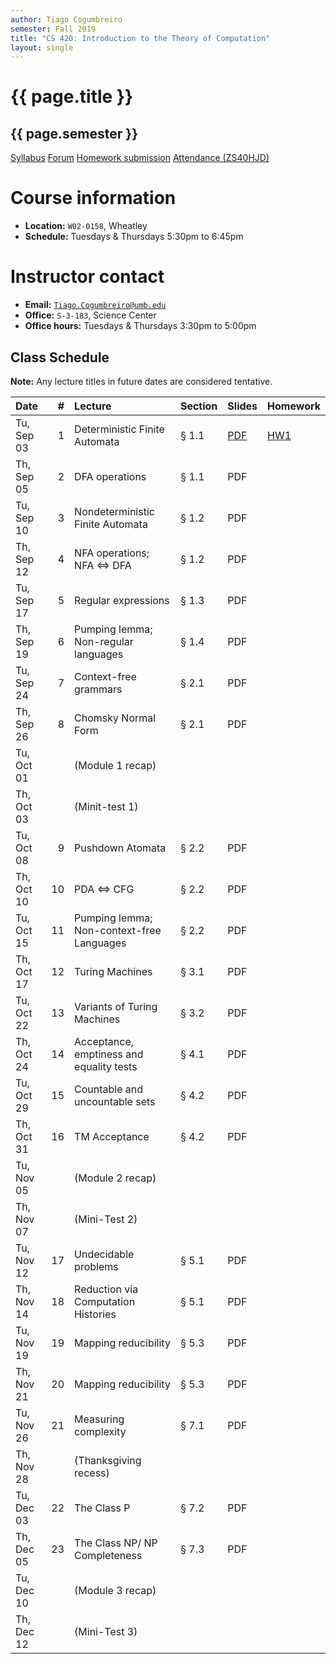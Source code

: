 ```yaml
---
author: Tiago Cogumbreiro
semester: Fall 2019
title: "CS 420: Introduction to the Theory of Computation"
layout: single
---
```


# {{ page.title }}
## {{ page.semester }}

<div class="buttons is-centered">
<a class="button is-large is-link" href="syllabus.pdf">Syllabus</a>
<a class="button is-large is-link" href="https://piazza.com/umb/fall2019/cs420/home">Forum</a>
<a class="button is-large is-link" href="https://umb.umassonline.net/webapps/blackboard/content/listContentEditable.jsp?content_id=_3274098_1&course_id=_62251_1&mode=reset">Homework submission</a>
<a class="button is-large is-link" href="https://www.estalee.com/">Attendance (ZS40HJD)</a>
</div>

# Course information
* **Location:** `W02-0158`, Wheatley
* **Schedule:** Tuesdays & Thursdays 5:30pm to 6:45pm

# Instructor contact
* **Email:** [`Tiago.Cogumbreiro@umb.edu`](mailto:Tiago.Cogumbreiro@umb.edu)
* **Office:** `S-3-183`, Science Center
* **Office hours:** Tuesdays & Thursdays 3:30pm to 5:00pm

## Class Schedule

**Note:** Any lecture titles in future dates are considered tentative.


| Date       | # | Lecture      | Section | Slides | Homework |
|:-----------|-:|:-------------|:-------------|---|---|
| Tu, Sep 03 | 1 | Deterministic Finite Automata | § 1.1  | [PDF](lecture01.pdf) | [HW1](hw1.pdf) |
| Th, Sep 05 | 2 | DFA operations | § 1.1 | PDF |
| Tu, Sep 10 | 3 | Nondeterministic Finite Automata | § 1.2 | PDF |
| Th, Sep 12 | 4 | NFA operations; NFA ⇔ DFA | § 1.2 | PDF |
| Tu, Sep 17 | 5 | Regular expressions | § 1.3 | PDF |
| Th, Sep 19 | 6 | Pumping lemma; Non-regular languages | § 1.4 | PDF|
| Tu, Sep 24 | 7 | Context-free grammars | § 2.1 | PDF |
| Th, Sep 26 | 8 | Chomsky Normal Form | § 2.1 | PDF |
| Tu, Oct 01 | | (Module 1 recap)
| Th, Oct 03 | | (Minit-test 1)
| Tu, Oct 08 | 9 | Pushdown Atomata | § 2.2 | PDF |
| Th, Oct 10 | 10 | PDA ⇔ CFG | § 2.2 | PDF |
| Tu, Oct 15 | 11 | Pumping lemma; Non-context-free Languages | § 2.2 | PDF |
| Th, Oct 17 | 12 | Turing Machines | § 3.1 | PDF |
| Tu, Oct 22 | 13 | Variants of Turing Machines | § 3.2 | PDF |
| Th, Oct 24 | 14|  Acceptance, emptiness and equality tests | § 4.1 | PDF |
| Tu, Oct 29 | 15 | Countable and uncountable sets | § 4.2 | PDF |
| Th, Oct 31 | 16 | TM Acceptance | § 4.2 | PDF |
| Tu, Nov 05 | | (Module 2 recap) | |
| Th, Nov 07 | | (Mini-Test 2) | |
| Tu, Nov 12 | 17 |  Undecidable problems | § 5.1 | PDF |
| Th, Nov 14 | 18 | Reduction via Computation Histories | § 5.1 | PDF |
| Tu, Nov 19 | 19 | Mapping reducibility | § 5.3 | PDF |
| Th, Nov 21 | 20 | Mapping reducibility | § 5.3 | PDF |
| Tu, Nov 26 | 21 | Measuring complexity | § 7.1 | PDF |
| Th, Nov 28 | | (Thanksgiving recess)        | |
| Tu, Dec 03 | 22 | The Class P | § 7.2  | PDF |
| Th, Dec 05 | 23 | The Class NP/ NP Completeness | § 7.3 | PDF |
| Tu, Dec 10 | | (Module 3 recap) | |
| Th, Dec 12 | | (Mini-Test 3) | |
